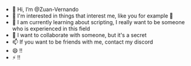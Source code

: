 - 👋 Hi, I’m @Zuan-Vernando
- 👀 I'm interested in things that interest me, like you for example 🤣
- 🌱 I am currently learning about scripting, I really want to be someone who is experienced in this field
- 💞️ I want to collaborate with someone, but it's a secret
- 📫 If you want to be friends with me, contact my discord
- 😄 !!
- ⚡ !!

<!---
Zuan-Vernando/Zuan-Vernando is a ✨ special ✨ repository because its `README.md` (this file) appears on your GitHub profile.
You can click the Preview link to take a look at your changes.
--->

